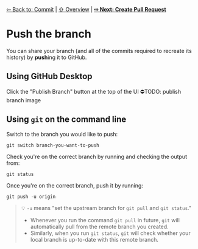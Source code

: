 [⇦ Back to: Commit](how-to-commit.md) | [⇧ Overview](README.md) | [**⇨ Next: Create Pull Request**](how-to-pr.md)

# Push the branch

You can share your branch (and all of the commits required to recreate its history) by **push**ing it to GitHub.

## Using GitHub Desktop

Click the "Publish Branch" button at the top of the UI
⛔️TODO: publish branch image

## Using `git` on the command line

Switch to the branch you would like to push:
```shell
git switch branch-you-want-to-push
```

Check you're on the correct branch by running and checking the output from:
```shell
git status
```

Once you're on the correct branch, push it by running:
```shell
git push -u origin
```

> 💡 `-u` means "set the **u**pstream branch for `git pull` and `git status`." 
> - Whenever you run the command `git pull` in future, `git` will automatically pull from the remote branch you created. 
> - Similarly, when you run `git status`, `git` will check whether your local branch is up-to-date with this remote branch.